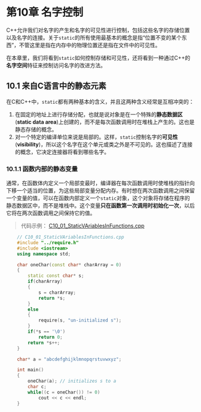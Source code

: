 # 第10章 名字控制

C++允许我们对名字的产生和名字的可见性进行控制，包括这些名字的存储位置以及名字的连接。关于`static`的所有使用最基本的概念是指“位置不变的某个东西”，不管这里是指在内存中的物理位置还是指在文件中的可见性。

在本章里，我们将看到`static`如何控制存储和可见性，还将看到一种通过C++的**名字空间**特征来控制访问名字的改进方法。

## 10.1 来自C语言中的静态元素

在C和C++中，`static`都有两种基本的含义，并且这两种含义经常是互相冲突的：

1) 在固定的地址上进行存储分配，也就是说对象是在一个特殊的**静态数据区**(**static data area**)上创建的，而不是每次函数调用时在堆栈上产生的。这也是静态存储的概念。
2) 对一个特定的编译单位来说是局部的。这样，`static`控制名字的**可见性**(**visibility**)，所以这个名字在这个单元或类之外是不可见的。这也描述了连接的概念，它决定连接器将看到哪些名字。

### 10.1.1 函数内部的静态变量

通常，在函数体内定义一个局部变最时，编译器在每次函数调用时使堆栈的指针向下移一个适当的位置，为这些局部变量分配内存。有时想在两次函数调用之间保留一个变量的值，可以在函数内部定义一个`static`对象，这个对象将存储在程序的静态数据区中，而不是堆栈中。这个变量**只在函数第一次调用时初始化一次**，以后它将在两次函数调用之间保持它的值。

> 代码示例：
[C10_01_StaticVAriablesInFunctions.cpp]()

```C++
    // C10_01_StaticVAriablesInFunctions.cpp
    #include "../require.h"
    #include <iostream>
    using namespace std;

    char oneChar(const char* charArray = 0)
    {
        static const char* s;
        if(charArray)
        {
            s = charArray;
            return *s;
        }
        else
        {
            require(s, "un-initialized s");
        }
        if(*s == '\0')
            return 0;
        return *s++;
    }

    char* a = "abcdefghijklmnopqrstuvwxyz";

    int main()
    {
        oneChar(a); // initializes s to a 
        char c;
        while((c = oneChar()) != 0)
            cout << c << endl;
    }
```